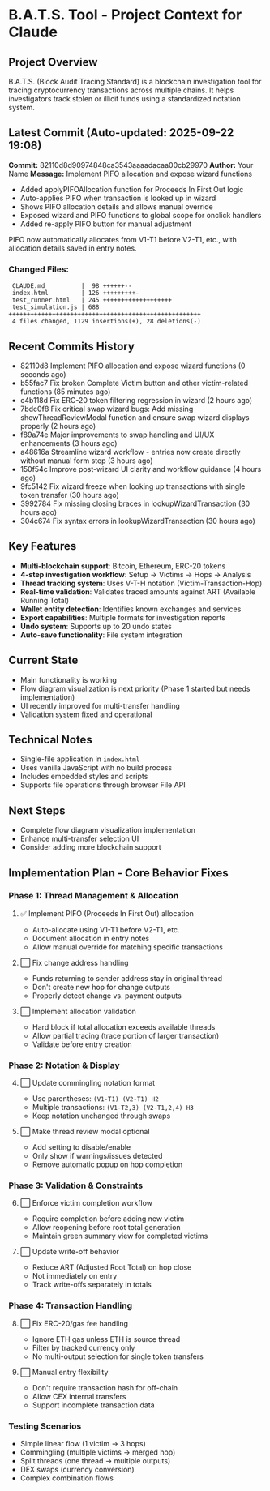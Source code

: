 # B.A.T.S. Tool - Project Context for Claude

## Project Overview
B.A.T.S. (Block Audit Tracing Standard) is a blockchain investigation tool for tracing cryptocurrency transactions across multiple chains. It helps investigators track stolen or illicit funds using a standardized notation system.

## Latest Commit (Auto-updated: 2025-09-22 19:08)

**Commit:** 82110d8d90974848ca3543aaaadacaa00cb29970
**Author:** Your Name
**Message:** Implement PIFO allocation and expose wizard functions

- Added applyPIFOAllocation function for Proceeds In First Out logic
- Auto-applies PIFO when transaction is looked up in wizard
- Shows PIFO allocation details and allows manual override
- Exposed wizard and PIFO functions to global scope for onclick handlers
- Added re-apply PIFO button for manual adjustment

PIFO now automatically allocates from V1-T1 before V2-T1, etc., with allocation details saved in entry notes.

### Changed Files:
```
 CLAUDE.md          |  98 ++++++--
 index.html         | 126 +++++++++-
 test_runner.html   | 245 +++++++++++++++++++
 test_simulation.js | 688 +++++++++++++++++++++++++++++++++++++++++++++++++++++
 4 files changed, 1129 insertions(+), 28 deletions(-)
```

## Recent Commits History

- 82110d8 Implement PIFO allocation and expose wizard functions (0 seconds ago)
- b55fac7 Fix broken Complete Victim button and other victim-related functions (85 minutes ago)
- c4b118d Fix ERC-20 token filtering regression in wizard (2 hours ago)
- 7bdc0f8 Fix critical swap wizard bugs: Add missing showThreadReviewModal function and ensure swap wizard displays properly (2 hours ago)
- f89a74e Major improvements to swap handling and UI/UX enhancements (3 hours ago)
- a48616a Streamline wizard workflow - entries now create directly without manual form step (3 hours ago)
- 150f54c Improve post-wizard UI clarity and workflow guidance (4 hours ago)
- 9fc5142 Fix wizard freeze when looking up transactions with single token transfer (30 hours ago)
- 3992784 Fix missing closing braces in lookupWizardTransaction (30 hours ago)
- 304c674 Fix syntax errors in lookupWizardTransaction (30 hours ago)

## Key Features
- **Multi-blockchain support**: Bitcoin, Ethereum, ERC-20 tokens
- **4-step investigation workflow**: Setup → Victims → Hops → Analysis
- **Thread tracking system**: Uses V-T-H notation (Victim-Transaction-Hop)
- **Real-time validation**: Validates traced amounts against ART (Available Running Total)
- **Wallet entity detection**: Identifies known exchanges and services
- **Export capabilities**: Multiple formats for investigation reports
- **Undo system**: Supports up to 20 undo states
- **Auto-save functionality**: File system integration

## Current State
- Main functionality is working
- Flow diagram visualization is next priority (Phase 1 started but needs implementation)
- UI recently improved for multi-transfer handling
- Validation system fixed and operational

## Technical Notes
- Single-file application in `index.html`
- Uses vanilla JavaScript with no build process
- Includes embedded styles and scripts
- Supports file operations through browser File API

## Next Steps
- Complete flow diagram visualization implementation
- Enhance multi-transfer selection UI
- Consider adding more blockchain support

## Implementation Plan - Core Behavior Fixes

### Phase 1: Thread Management & Allocation
1. ✅ Implement PIFO (Proceeds In First Out) allocation
   - Auto-allocate using V1-T1 before V2-T1, etc.
   - Document allocation in entry notes
   - Allow manual override for matching specific transactions

2. ⬜ Fix change address handling
   - Funds returning to sender address stay in original thread
   - Don't create new hop for change outputs
   - Properly detect change vs. payment outputs

3. ⬜ Implement allocation validation
   - Hard block if total allocation exceeds available threads
   - Allow partial tracing (trace portion of larger transaction)
   - Validate before entry creation

### Phase 2: Notation & Display
4. ⬜ Update commingling notation format
   - Use parentheses: `(V1-T1) (V2-T1) H2`
   - Multiple transactions: `(V1-T2,3) (V2-T1,2,4) H3`
   - Keep notation unchanged through swaps

5. ⬜ Make thread review modal optional
   - Add setting to disable/enable
   - Only show if warnings/issues detected
   - Remove automatic popup on hop completion

### Phase 3: Validation & Constraints
6. ⬜ Enforce victim completion workflow
   - Require completion before adding new victim
   - Allow reopening before root total generation
   - Maintain green summary view for completed victims

7. ⬜ Update write-off behavior
   - Reduce ART (Adjusted Root Total) on hop close
   - Not immediately on entry
   - Track write-offs separately in totals

### Phase 4: Transaction Handling
8. ⬜ Fix ERC-20/gas fee handling
   - Ignore ETH gas unless ETH is source thread
   - Filter by tracked currency only
   - No multi-output selection for single token transfers

9. ⬜ Manual entry flexibility
   - Don't require transaction hash for off-chain
   - Allow CEX internal transfers
   - Support incomplete transaction data

### Testing Scenarios
- Simple linear flow (1 victim → 3 hops)
- Commingling (multiple victims → merged hop)
- Split threads (one thread → multiple outputs)
- DEX swaps (currency conversion)
- Complex combination flows
